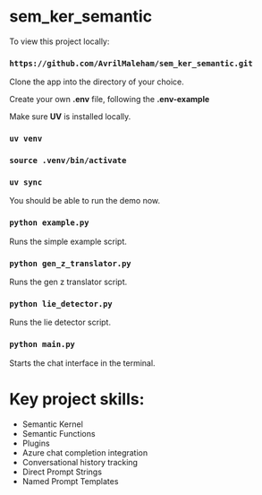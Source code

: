 # sem_ker_semantic

To view this project locally:

### `https://github.com/AvrilMaleham/sem_ker_semantic.git`

Clone the app into the directory of your choice.

Create your own **.env** file, following the **.env-example**

Make sure **UV** is installed locally.

### `uv venv`

### `source .venv/bin/activate`

### `uv sync`

You should be able to run the demo now.

### `python example.py`

Runs the simple example script.

### `python gen_z_translator.py`

Runs the gen z translator script.

### `python lie_detector.py`

Runs the lie detector script.

### `python main.py`

Starts the chat interface in the terminal.

# Key project skills:

- Semantic Kernel
- Semantic Functions
- Plugins
- Azure chat completion integration
- Conversational history tracking
- Direct Prompt Strings
- Named Prompt Templates
